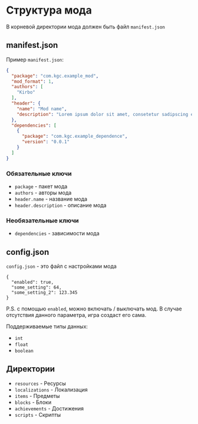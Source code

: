 # Структура мода

В корневой директории мода должен быть файл `manifest.json`

## manifest.json

Пример `manifest.json`:

```json
{
  "package": "com.kgc.example_mod",
  "mod_format": 1,
  "authors": [
    "Kirbo"
  ],
  "header": {
    "name": "Mod name",
    "description": "Lorem ipsum dolor sit amet, consetetur sadipscing elitr, sed diam"
  },
  "dependencies": [
    {
      "package": "com.kgc.example_dependence",
      "version": "0.0.1"
    }
  ]
}
```

### Обязательные ключи

* `package` - пакет мода
* `authors` - авторы мода
* `header.name` - название мода
* `header.description` - описание мода

### Необязательные ключи

* `dependencies` - зависимости мода

## config.json

`config.json` - это файл с настройками мода

```json5
{
  "enabled": true,
  "some_setting": 64,
  "some_setting_2": 123.345
}
```

P.S. с помощью `enabled`, можно включать / выключать мод. В случае отсутствия данного параметра, игра создаст его сама.

Поддерживаемые типы данных:

* `int`
* `float`
* `boolean`

## Директории

* `resources` - Ресурсы
* `localizations` - Локализация
* `items` - Предметы
* `blocks` - Блоки
* `achievements` - Достижения
* `scripts` - Скрипты